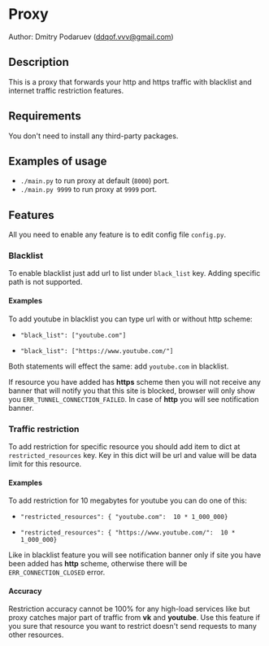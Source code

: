 # Proxy

Author: Dmitry Podaruev (ddqof.vvv@gmail.com)

## Description

This is a proxy that forwards your http and https traffic with blacklist and
internet traffic restriction features.

## Requirements

You don't need to install any third-party packages.

## Examples of usage

* `./main.py` to run proxy at default (`8000`) port.
* `./main.py 9999` to run proxy at `9999` port.


## Features

All you need to enable any feature is to edit config file `config.py`. 

### Blacklist

To enable blacklist just add url to list under `black_list` key.  Adding
specific path is not supported.

#### Examples

To add youtube in blacklist you can type url with or without http scheme:

* `"black_list": ["youtube.com"]`

* `"black_list": ["https://www.youtube.com/"]`

Both statements will effect the same: add `youtube.com` in blacklist.

If resource you have added has **https** scheme then you will not receive any
banner that will notify you that this site is blocked, browser will only show
you `ERR_TUNNEL_CONNECTION_FAILED`. In case of **http** you will see
notification banner.

### Traffic restriction

To add restriction for specific resource you should add item to dict at
`restricted_resources` key. Key in this dict will be url and value will be
data limit for this resource.

#### Examples

To add restriction for 10 megabytes for youtube you can do one of this:

* `"restricted_resources": { "youtube.com":  10 * 1_000_000}`

* `"restricted_resources": { "https://www.youtube.com/":  10 * 1_000_000}`

Like in blacklist feature you will see notification banner only if site you
have been added has **http** scheme, otherwise there will be
`ERR_CONNECTION_CLOSED` error.

#### Accuracy

Restriction accuracy cannot be 100% for any high-load services like
but proxy catches major part of traffic from **vk** and **youtube**.
Use this feature if you sure that resource you want to
restrict doesn't send requests to many other resources.